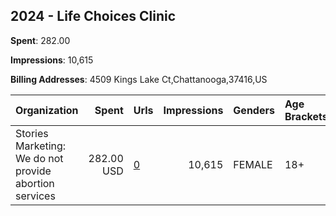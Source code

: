 ## 2024 - Life Choices Clinic 
**Spent**: 282.00

**Impressions**: 10,615

**Billing Addresses**: 4509 Kings Lake Ct,Chattanooga,37416,US

|Organization|Spent|Urls|Impressions|Genders|Age Brackets|Country Codes|
|:---|---:|:---|---:|:---|:---|:---|
|Stories Marketing: We do not provide abortion services|282.00 USD|[0](https://www.snap.com/political-ads/asset/7facf1e767df2878285c21f90f4dae11db75d365fec5c4019f0b43fdb1d11f7c?mediaType=mp4)|10,615|FEMALE|18+|united states|

